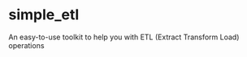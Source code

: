 simple_etl
==========

An easy-to-use toolkit to help you with ETL (Extract Transform Load) operations